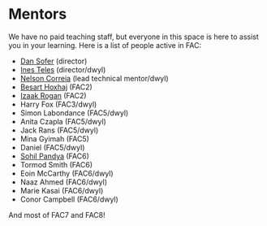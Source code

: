 # Mentors
 We have no paid teaching staff, but everyone in this space is here to assist you in your learning. Here is a list of people active in FAC:

* [Dan Sofer](https://github.com/sofer) (director)
* [Ines Teles](https://github.com/iteles) (director/dwyl)
* [Nelson Correia](https://github.com/nelsonic) (lead technical mentor/dwyl)
* [Besart Hoxhaj](https://github.com/besarthoxhaj) (FAC2)
* [Izaak Rogan](https://github.com/izaakrogan) (FAC2)
* Harry Fox (FAC3/dwyl)
* Simon Labondance (FAC5/dwyl) 
* Anita Czapla (FAC5/dwyl) 
* Jack Rans (FAC5/dwyl) 
* Mina Gyimah (FAC5) 
* Daniel (FAC5/dwyl)
* [Sohil Pandya](https://github.com/sohilpandya) (FAC6) 
* Tormod Smith (FAC6)
* Eoin McCarthy (FAC6/dwyl)
* Naaz Ahmed (FAC6/dwyl)
* Marie Kasai (FAC6/dwyl)
* Conor Campbell (FAC6/dwyl)

And most of FAC7 and FAC8!

